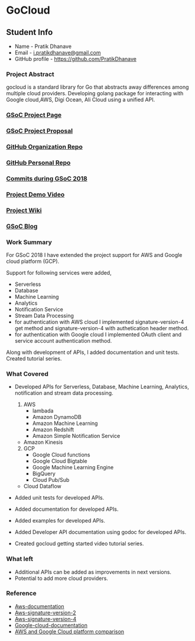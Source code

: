 # GoCloud
## Student Info
* Name - Pratik Dhanave
* Email - i.pratikdhanave@gmail.com
* GitHub profile - https://github.com/PratikDhanave


### Project Abstract
gocloud is a standard library for Go that abstracts away differences among multiple cloud providers. Developing golang package for interacting with Google cloud,AWS, Digi Ocean, Ali Cloud using a unified API.

### [GSoC Project Page](https://summerofcode.withgoogle.com/projects/#6643006694752256)

### [GSoC Project Proposal](https://docs.google.com/document/d/1a1J5kYc1CtNCTpXCj2JMcAqXsMaMVNUF8iajTEiggO0/edit)

### [GitHub Organization Repo](https://github.com/cloudlibz/gocloud)

### [GitHub Personal Repo](https://github.com/PratikDhanave/gocloud)

### [Commits during GSoC 2018](https://github.com/PratikDhanave/gocloud/commits/awsserverlesslambada-v2)

### [Project Demo Video](https://www.youtube.com/playlist?list=PLOdfztY25UNnxK_0KRRHSngJIyVLDKZxq&disable_polymer=true)

### [Project Wiki](https://github.com/cloudlibz/gocloud/wiki)

### [GSoC Blog](https://medium.com/gocloud)

### Work Summary
For GSoC 2018 I have extended the project support for AWS and Google cloud platform (GCP).

Support for following services were added,
- Serverless
- Database
- Machine Learning
- Analytics
- Notification Service
- Stream Data Processing
- for authentication with AWS cloud I implemented signature-version-4 get method  and signature-version-4 with authetication header method.
- for authentication with Google cloud I implemented OAuth client and  service account authentication method.

Along with development of APIs, I added documentation and unit tests.
Created tutorial series.

### What Covered

- Developed APIs for Serverless, Database, Machine Learning, Analytics, notification and stream data processing.

	1. AWS
		- lambada
		- Amazon DynamoDB
		- Amazon Machine Learning
		- Amazon Redshift 	
		- Amazon Simple Notification Service
    - Amazon Kinesis

	2. GCP
		- Google Cloud functions
		- Google Cloud Bigtable
		- Google Machine Learning Engine
		- BigQuery
		- Cloud Pub/Sub
    - Cloud Dataflow


- Added unit tests for developed APIs.
- Added documentation for developed APIs.
- Added examples for developed APIs.
- Added Developer API documentation using godoc for developed APIs.
- Created gocloud getting started video tutorial series.

### What left

- Additional APIs can be added as improvements in next versions.
- Potential to add more cloud providers.

### Reference
- [Aws-documentation](https://aws.amazon.com/documentation/)
- [Aws-signature-version-2](http://docs.aws.amazon.com/general/latest/gr/signature-version-2.html)
- [Aws-signature-version-4](http://docs.aws.amazon.com/general/latest/gr/signature-version-4.html)
- [Google-cloud-documentation](https://cloud.google.com/docs/)
- [AWS and Google Cloud platform comparison](https://cloud.google.com/docs/compare/aws/)
